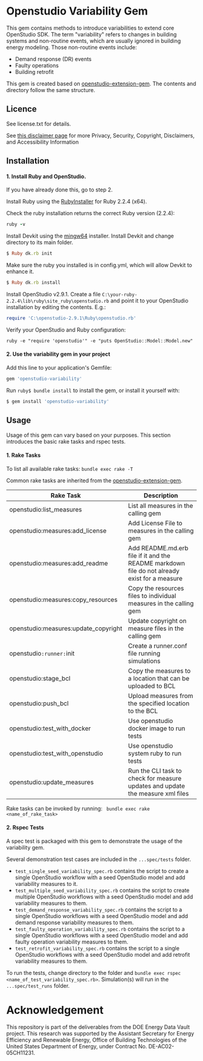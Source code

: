 # Openstudio Variability Gem

This gem contains methods to introduce variabilities to extend core OpenStudio SDK. The term "variability" refers to changes in building systems and non-routine events, which are usually ignored in building energy modeling. Those non-routine events include:
- Demand response (DR) events
- Faulty operations
- Building retrofit

This gem is created based on [openstudio-extension-gem](https://github.com/NREL/openstudio-extension-gem). The contents and directory follow the same structure.

## Licence

See license.txt for details.

See [this disclaimer page](https://www.lbl.gov/disclaimers/) for more Privacy, Security, Copyright, Disclaimers, and Accessibility Information

## Installation

#### 1. Install Ruby and OpenStudio.
If you have already done this, go to step 2.

Install Ruby using the [RubyInstaller](https://rubyinstaller.org/downloads/archives/) for Ruby 2.2.4 (x64).

Check the ruby installation returns the correct Ruby version (2.2.4):

```ruby
ruby -v
```

Install Devkit using the [mingw64](https://dl.bintray.com/oneclick/rubyinstaller/DevKit-mingw64-64-4.7.2-20130224-1432-sfx.exe) installer.
Install Devkit and change directory to its main folder. 

```ruby
$ Ruby dk.rb init
```

Make sure the ruby you installed is in config.yml, which will allow Devkit to enhance it.
```ruby
$ Ruby dk.rb install
```

Install OpenStudio v2.9.1.  Create a file ```C:\your-ruby-2.2.4\lib\ruby\site_ruby\openstudio.rb``` and point it to your OpenStudio installation by editing the contents.  E.g.:

```ruby
require 'C:\openstudio-2.9.1\Ruby\openstudio.rb'
```

Verify your OpenStudio and Ruby configuration:
```
ruby -e "require 'openstudio'" -e "puts OpenStudio::Model::Model.new"
```

#### 2. Use the variability gem in your project 

Add this line to your application's Gemfile:

```ruby
gem 'openstudio-variability'
```

Run ```ruby$ bundle install``` to install the gem, or install it yourself with:

```ruby
$ gem install 'openstudio-variability'
```

## Usage

Usage of this gem can vary based on your purposes. This section introduces the basic rake tasks and rspec tests. 

#### 1. Rake Tasks


To list all available rake tasks: ``` bundle exec rake -T ```

Common rake tasks are inherited from the [openstudio-extension-gem](https://github.com/NREL/openstudio-extension-gem#rake-tasks).

| Rake Task | Description |
| --------- | ----------- |
| openstudio:list_measures             | List all measures in the calling gem |
| openstudio:measures:add_license      | Add License File to measures in the calling gem |
| openstudio:measures:add_readme       | Add README.md.erb file if it and the README markdown file do not already exist for a measure |
| openstudio:measures:copy_resources   | Copy the resources files to individual measures in the calling gem |
| openstudio:measures:update_copyright | Update copyright on measure files in the calling gem |
| openstudio`:runner:`init             | Create a runner.conf file running simulations |
| openstudio:stage_bcl                 | Copy the measures to a location that can be uploaded to BCL |
| openstudio:push_bcl                  | Upload measures from the specified location to the BCL |
| openstudio:test_with_docker          | Use openstudio docker image to run tests |
| openstudio:test_with_openstudio      | Use openstudio system ruby to run tests |
| openstudio:update_measures           | Run the CLI task to check for measure updates and update the measure xml files |

Rake tasks can be invoked by running: ``` bundle exec rake <name_of_rake_task>```


#### 2. Rspec Tests

A spec test is packaged with this gem to demonstrate the usage of the variability gem.

Several demonstration test cases are included in the ```...spec/tests``` folder.

* ```test_single_seed_variability_spec.rb``` contains the script to create a single OpenStudio workflow with a seed OpenStudio model and add variability measures to it.
* ```test_multiple_seed_variability_spec.rb``` contains the script to create multiple OpenStudio workflows with a seed OpenStudio model and add variability measures to them.
* ```test_demand_response_variability_spec.rb``` contains the script to a single OpenStudio workflows with a seed OpenStudio model and add demand response variability measures to them.
* ```test_faulty_operation_variability_spec.rb``` contains the script to a single OpenStudio workflows with a seed OpenStudio model and add faulty operation variability measures to them.
* ```test_retrofit_variability_spec.rb``` contains the script to a single OpenStudio workflows with a seed OpenStudio model and add retrofit variability measures to them.

To run the tests, change directory to the folder and ```bundle exec rspec <name_of_test_variability_spec.rb>```.
Simulation(s) will run in the ```...spec/test_runs``` folder.


# Acknowledgement

This repository is part of the deliverables from the DOE Energy Data Vault project. This research was supported by the Assistant Secretary for Energy Efficiency and Renewable Energy, Office of Building Technologies of the United States Department of Energy, under Contract No. DE-AC02-05CH11231.